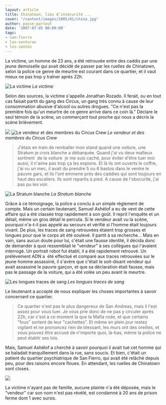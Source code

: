 ```yaml
---
layout: article
title: Chinatown, lieu d'insécurité ...
cover: "/content/images/2005/01/china.jpg"
author: passe-partout
date: '2007-07-05 00:00:00'
tags:
- san-fierro
- las-venturas
- los-santos
---
```


La victime, un homme de 23 ans, a été retrouvée entre des caddis par une jeune demoiselle qui avait décidé de passer par les ruelles de Chinatown, selon la police ce genre de meurtre est courant dans ce quartier, et il vaut mieux ne pas trop y traîner après 22h.

![La victime](/content/images/2005/01/crime.jpg)
_La victime_

Selon des sources, la victime s'appelle Jonathan Rozado. Il ferait, ou en tout cas faisait partit du gang des Circus, un gang très connu à cause de leur consommation abusive d'alcool ou autres drogues. "Ce n'est pas la première fois qu'un meurtre de ce genre arrive dans ce coin là." Déclare le seul témoin de la scène, un commerçant tout proche qui nous a décris la scène brièvement.

![](/content/images/2005/01/china22.jpg)
![Le vendeur et des membres du Circus Crew](/content/images/2005/01/china52.jpg)
_Le vendeur et des membres du Circus Crew_

> J'étais en train de remballer mon stand quand une voiture, une Stratum je crois blanche a débarquée. Quand j'ai vu deux mafieux sortirent&nbsp; de la voiture&nbsp; je me suis caché, pour éviter d'être tuer moi aussi, il n'aime pas trop ça les espions. Et là ils ont ouverts le coffre, j'ai vu un mec, il avait du prendre 5 ou 6 bastos dans le ventre le pauvre gars, et ils l'ont emmené près des caddies qui sont toujours en haut des escaliers. Ils sont repartis à pied. A cause de l'obscurité, j'ai pas pu les voir.

![La Stratum blanche](/content/images/2005/01/china12.jpg)
_La Stratum blanche_

Grâce à ce témoignage, la police a conclu à un simple règlement de compte. Mais un certain lieutenant, Samuel Ashélof a eu de vent de cette affaire qui a été classée trop rapidement à son goût. Il reprit l'enquête et un détail, même un gros détail le percuta. Si le vendeur avait vu la scène, pourquoi n'a-t-il pas appelé au secours et vérifié si l'homme était toujours vivant. De plus, les traces de sang retrouvées étaient trop grosses et longues pour que le corps ait été soulevé. Il partit à sa recherche... Mais en vain, sans aucun doute pour lui, c'était une fausse identité, il décida donc de demander à quoi ressemblait le "vendeur" à ses collègues qui l'avaient interrogé. Un portrait robot fut établi, il a été rapidement retrouvé. Un prélèvement ADN a&nbsp; été effectué et comparé aux traces retrouvées sur le jeune homme assassiné, il s'avère que c'était le soit-disant vendeur qui avait assassiné le pauvre garçon, et que sa déclaration était fausse, mais pas le passage de la voiture, qui a été volée un peu avant le meurtre.

![Les longues traces de sang](/content/images/2005/01/china42.jpg)
_Les longues traces de sang_

Le lieutenant a accepté de nous expliquer les choses importantes à savoir concernant ce quartier.

> Ce quartier n'est pas le plus dangereux de San Andreas, mais il l'est assez pour vous tuer. Je vous prie donc de ne pas y circuler après 22h, car c'est à ce moment la que la Mafia rode, et que certains "fous" sortent de leur "cachettes". Et même en plein jour restez vigilant et ne prononcez rien de blessant, les murs ont des oreilles, et vous pouvez être accusé de n'importe quoi, là-bas, même la police ne peut établir ses lois.

Mais, Samuel Ashélof a cherché à savoir pourquoi il avait tué cet homme qui se baladait tranquillement dans la rue, sans soucis. Et bien, c'était un patient du quartier psychiatrique de San Fierro, qui avait été relâché depuis peu, pour des raisons encore floues. En attendant, les ruelles de Chinatown sont closes.

![](/content/images/2005/01/china32.jpg)

La victime n'ayant pas de famille, aucune plainte n'a été déposée, mais le "vendeur" car son nom n'est pas révélé, est condamné à 20 ans de prison ferme dont 1 avec sursis.

<!--kg-card-end: markdown-->
